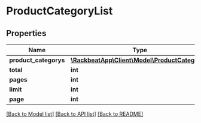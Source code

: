 # ProductCategoryList

## Properties
Name | Type | Description | Notes
------------ | ------------- | ------------- | -------------
**product_categorys** | [**\RackbeatApp\Client\Model\ProductCategory[]**](ProductCategory.md) |  | [optional] 
**total** | **int** |  | [optional] 
**pages** | **int** |  | [optional] 
**limit** | **int** |  | [optional] 
**page** | **int** |  | [optional] 

[[Back to Model list]](../README.md#documentation-for-models) [[Back to API list]](../README.md#documentation-for-api-endpoints) [[Back to README]](../README.md)


